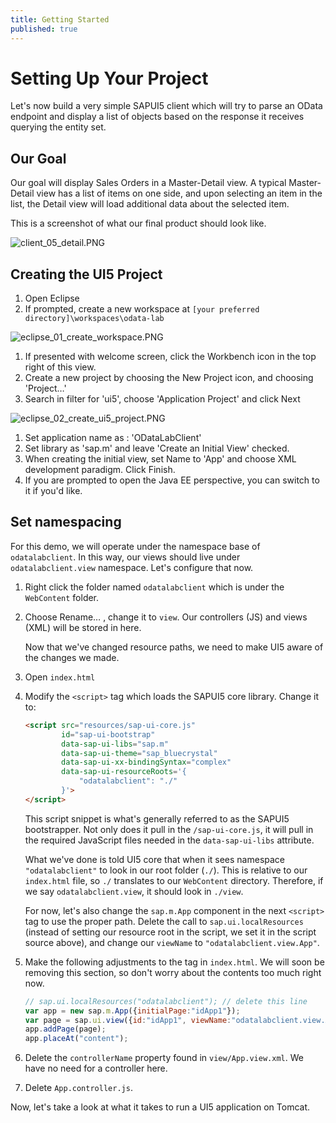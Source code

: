 ```yaml
---
title: Getting Started
published: true
---
```


# Setting Up Your Project

Let's now build a very simple SAPUI5 client which will try to parse an OData endpoint and display a list of objects based on the response it receives querying the entity set.

## Our Goal

Our goal will display Sales Orders in a Master-Detail view. A typical Master-Detail view has a list of items on one side, and upon selecting an item in the list, the Detail view will load additional data about the selected item.

This is a screenshot of what our final product should look like.

![client_05_detail.PNG]({{site.baseurl}}/img/client_05_detail.PNG)

## Creating the UI5 Project

1. Open Eclipse
1. If prompted, create a new workspace at `[your preferred directory]\workspaces\odata-lab`

![eclipse_01_create_workspace.PNG]({{site.baseurl}}/img/eclipse_01_create_workspace.PNG)

1. If presented with welcome screen, click the Workbench icon in the top right of this view.
1. Create a new project by choosing the New Project icon, and choosing 'Project…'
1. Search in filter for 'ui5', choose 'Application Project' and click Next

![eclipse_02_create_ui5_project.PNG]({{site.baseurl}}/img/eclipse_02_create_ui5_project.PNG)

1. Set application name as : 'ODataLabClient'
1. Set library as 'sap.m' and leave 'Create an Initial View' checked.
1. When creating the initial view, set Name to 'App' and choose XML development paradigm. Click Finish.
1. If you are prompted to open the Java EE perspective, you can switch to it if you'd like.

## Set namespacing

For this demo, we will operate under the namespace base of `odatalabclient`. In this way, our views should live under `odatalabclient.view` namespace. Let's configure that now.

1. Right click the folder named `odatalabclient` which is under the `WebContent` folder.
1. Choose Rename&hellip; , change it to `view`. Our controllers (JS) and views (XML) will be stored in here.

    Now that we've changed resource paths, we need to make UI5 aware of the changes we made.

1. Open `index.html`
1. Modify the `<script>` tag which loads the SAPUI5 core library. Change it to:

    ```html
    <script src="resources/sap-ui-core.js"
            id="sap-ui-bootstrap"
            data-sap-ui-libs="sap.m"
            data-sap-ui-theme="sap_bluecrystal"
            data-sap-ui-xx-bindingSyntax="complex"
            data-sap-ui-resourceRoots='{
                "odatalabclient": "./"
            }'>
    </script>
    ```

    This script snippet is what's generally referred to as the SAPUI5 bootstrapper. Not only does it pull in the `/sap-ui-core.js`, it will pull in the required JavaScript files needed in the `data-sap-ui-libs` attribute.

    What we've done is told UI5 core that when it sees namespace `"odatalabclient"` to look in our root folder (`./`). This is relative to our `index.html` file, so `./` translates to our `WebContent` directory. Therefore, if we say `odatalabclient.view`, it should look in `./view`.

    For now, let's also change the `sap.m.App` component in the next `<script>` tag to use the proper path. Delete the call to `sap.ui.localResources` (instead of setting our resource root in the script, we set it in the script source above), and change our `viewName` to `"odatalabclient.view.App"`.

1. Make the following adjustments to the tag in `index.html`. We will soon be removing this section, so don't worry about the contents too much right now.

    ```js
    // sap.ui.localResources("odatalabclient"); // delete this line
    var app = new sap.m.App({initialPage:"idApp1"});
    var page = sap.ui.view({id:"idApp1", viewName:"odatalabclient.view.App", type:sap.ui.core.mvc.ViewType.XML});
    app.addPage(page);
    app.placeAt("content");
    ```

1. Delete the `controllerName` property found in `view/App.view.xml`. We have no need for a controller here.
1. Delete `App.controller.js`.

Now, let's take a look at what it takes to run a UI5 application on Tomcat.
